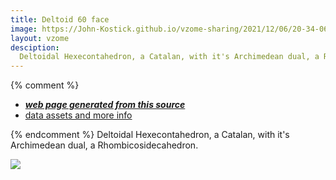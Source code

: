 ```yaml
---
title: Deltoid 60 face
image: https://John-Kostick.github.io/vzome-sharing/2021/12/06/20-34-06-Deltoid 60 face/Deltoid 60 face.png
layout: vzome
desciption:
  Deltoidal Hexecontahedron, a Catalan, with it's Archimedean dual, a Rhombicosidecahedron.
---
```

  

{% comment %}
 - [***web page generated from this source***][post]
 - [data assets and more info][github]

[post]: <https://John-Kostick.github.io/vzome-sharing/2021/12/06/Deltoid 60 face-20-34-06.html>
[github]: <https://github.com/John-Kostick/vzome-sharing/tree/main/2021/12/06/20-34-06-Deltoid 60 face/>
{% endcomment %}
Deltoidal Hexecontahedron, a Catalan, with it's Archimedean dual, a Rhombicosidecahedron.


<vzome-viewer style="width: 100%; height: 65vh;"
       src="https://John-Kostick.github.io/vzome-sharing/2021/12/06/20-34-06-Deltoid 60 face/Deltoid 60 face.vZome" >
  <img src="https://John-Kostick.github.io/vzome-sharing/2021/12/06/20-34-06-Deltoid 60 face/Deltoid 60 face.png" />
</vzome-viewer>
